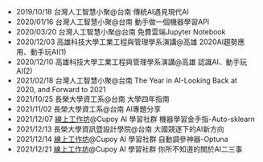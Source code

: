 
- 2019/10/18 台灣人工智慧小聚@台南 傳統AI遇見現代AI
- 2020/01/16 台灣人工智慧小聚@台南 動手做一個機器學習API
- 2020/03/20 台灣人工智慧小聚@台南 免費雲端Jupyter Notebook
- 2020/12/03 高雄科技大學工業工程與管理學系演講@高雄 2020AI趨勢應用、動手玩AI(1)
- 2020/12/10 高雄科技大學工業工程與管理學系演講@高雄 認識AI、動手玩AI(2)
- 2021/02/18 台灣人工智慧小聚@台南 The Year in AI-Looking Back at 2020, and Forward to 2021
- 2021/10/25 長榮大學資工系@台南 大學四年指南
- 2021/11/02 長榮大學資工系@台南 AI專題分享
- 2021/12/07 [線上工作坊](https://www.cupoy.com/event-content/0000017D4AD11FBB000000036375706F795F72656C6561736553747564794576656E74)@Cupoy AI 學習社群 機器學習金手指-Auto-sklearn
- 2021/12/13 長榮大學資訊暨設計學院@台南 大國競逐下的AI新方向
- 2021/12/14 [線上工作坊](https://www.cupoy.com/event-content/0000017D4AD11FBB000000036375706F795F72656C6561736553747564794576656E74)@Cupoy AI 學習社群 自動調參神器-Optuna
- 2021/12/21 [線上工作坊](https://www.cupoy.com/event-content/0000017D4AD11FBB000000036375706F795F72656C6561736553747564794576656E74)@Cupoy AI 學習社群 你所不知道的關於AI二三事